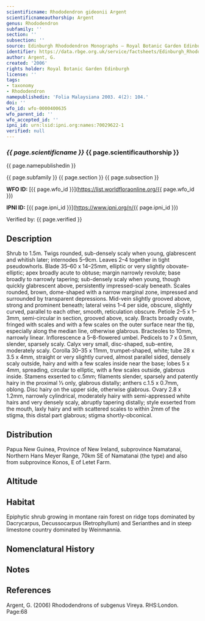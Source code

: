 ```yaml
---
scientificname: Rhododendron gideonii Argent
scientificnameauthorship: Argent
genus: Rhododendron
subfamily: ''
section: ''
subsection: ''
source: Edinburgh Rhododendron Monographs – Royal Botanic Garden Edinburgh
identifier: https://data.rbge.org.uk/service/factsheets/Edinburgh_Rhododendron_Monographs.xhtml
author: Argent, G.
created: '2006'
rights holder: Royal Botanic Garden Edinburgh
license: ''
tags:
- taxonomy
- Rhododendron
namepublishedin: 'Folia Malaysiana 2003. 4(2): 104.'
doi: ''
wfo_id: wfo-0000400635
wfo_parent_id: ''
wfo_accepted_id: ''
ipni_id: urn:lsid:ipni.org:names:70029622-1
verified: null
---
```

### _{{ page.scientificname }}_ {{ page.scientificauthorship }}
 {{ page.namepublishedin }}

{{ page.subfamily }} {{ page.section }} {{ page.subsection }}

**WFO ID:** [{{ page.wfo_id }}](https://list.worldfloraonline.org/{{ page.wfo_id }})

**IPNI ID:** [{{ page.ipni_id }}](https://www.ipni.org/n/{{ page.ipni_id }})

Verified by: {{ page.verified }}



## Description
Shrub to 1.5m. Twigs rounded, sub-densely scaly when young, glabrescent and whitish later; internodes 5–9cm. Leaves 2–4 together in tight pseudowhorls. Blade 35–60 x 14–25mm, elliptic or very slightly obovate- elliptic; apex broadly acute to obtuse; margin narrowly revolute; base broadly to narrowly tapering; sub-densely scaly when young, though quickly glabrescent above, persistently impressed-scaly beneath. Scales rounded, brown, dome-shaped with a narrow marginal zone, impressed and surrounded by transparent depressions. Mid-vein slightly grooved above, strong and prominent beneath; lateral veins 1–4 per side, obscure, slightly curved, parallel to each other, smooth, reticulation obscure. Petiole 2–5 x 1–3mm, semi-circular in section, grooved above, scaly. Bracts broadly ovate, fringed with scales and with a few scales on the outer surface near the tip, especially along the median line, otherwise glabrous. Bracteoles to 10mm, narrowly linear. Inflorescence a 5–8-flowered umbel. Pedicels to 7 x 0.5mm, slender, sparsely scaly. Calyx very small, disc-shaped, sub-entire, moderately scaly. Corolla 30–35 x 11mm, trumpet-shaped, white; tube 28 x 3.5 x 4mm, straight or very slightly curved, almost parallel sided, densely scaly outside, hairy and with a few scales inside near the base; lobes 5 x 4mm, spreading, circular to elliptic, with a few scales outside, glabrous inside. Stamens exserted to c.5mm; filaments slender, sparsely and patently hairy in the proximal 1⁄3 only, glabrous distally; anthers c.1.5 x 0.7mm, oblong. Disc hairy on the upper side, otherwise glabrous. Ovary 2.8 x 1.2mm, narrowly cylindrical, moderately hairy with semi-appressed white hairs and very densely scaly, abruptly tapering distally; style exserted from the mouth, laxly hairy and with scattered scales to within 2mm of the stigma, this distal part glabrous; stigma shortly-obconical.

## Distribution
Papua New Guinea, Province of New Ireland, subprovince Namatanai, Northern Hans Meyer Range, 70km SE of Namatanai (the type) and also from subprovince Konos, E of Letet Farm.

## Altitude


## Habitat
Epiphytic shrub growing in montane rain forest on ridge tops dominated by Dacrycarpus, Decussocarpus (Retrophyllum) and Serianthes and in steep limestone country dominated by Weinmannia.

## Nomenclatural History

                       
## Notes


## References

Argent, G. (2006) Rhododendrons of subgenus Vireya. RHS:London. Page:68
